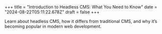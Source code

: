 +++
title = "Introduction to Headless CMS: What You Need to Know"
date = "2024-08-22T05:11:22.678Z"
draft = false
+++

  Learn about headless CMS, how it differs from traditional CMS, and why it’s becoming popular in modern web development.
        